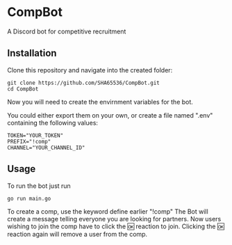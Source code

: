 # CompBot
A Discord bot for competitive recruitment 

## Installation
Clone this repository and navigate into the created folder:
```
git clone https://github.com/SHA65536/CompBot.git
cd CompBot
```
Now you will need to create the envirnment variables for the bot.

You could either export them on your own, or create a file named ".env" containing the following values:
```
TOKEN="YOUR_TOKEN"
PREFIX="!comp"
CHANNEL="YOUR_CHANNEL_ID"
```

## Usage
To run the bot just run 
```
go run main.go
```
To create a comp, use the keyword define earlier "!comp"
The Bot will create a message telling everyone you are looking for partners. Now users wishing to join the comp have to click the 🆗 reaction to join. Clicking the 🆗 reaction again will remove a user from the comp.